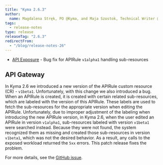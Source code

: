 ```yaml
---
title: "Kyma 2.6.3"
author:
  name: Magdalena Stręk, PO @Kyma, and Maja Szostok, Technical Writer @Kyma"
tags:
  - release-notes 
type: release 
releaseTag: "2.6.3"
redirectFrom:
  - "/blog/release-notes-26"
---
```



- [API Exposure](#api-exposure) -  Bug fix for APIRule `v1alpha1` handling sub-resources

<!-- overview -->

## API Gateway 
 
In Kyma 2.6 we introduced a new version of the APIRule custom resource (CR) - `v1beta1`. Unfortunately, with this change we also introduced a bug. When an APIRule is created, it is created with certain related sub-resources, which are labeled with the version of this APIRule. These labels are used to fetch the sub-resources for the appropriate version when editing the APIRule. Unfortunately, due to improper adjustment of the labeling when introducing the new APIRule version, in Kyma 2.6, when the user edited an APIRule in version `v1alpha1`, sub-resources labeled with version `v1beta1` were searched instead. Because they were not found, the system recognized them as missing and created those sub-resources in version `v1beta1`, which was not the desired behavior. As a result, any calls to the exposed workload returned the `5xx` errors. This patch release fixes the problem.   
 
 
For more details, see the [GitHub issue](https://github.com/kyma-project/api-gateway/pull/31).

